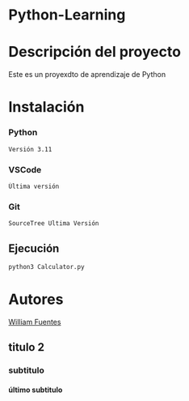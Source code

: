 # Python-Learning
# Descripción del proyecto
Este es un proyexdto de aprendizaje de Python

# Instalación

### Python
    Versión 3.11
### VSCode
    Última versión
### Git
    SourceTree Ultima Versión

## Ejecución

```cmd
python3 Calculator.py
```

# Autores

[William Fuentes](fuwong.will@gmail.com)
## titulo 2

### subtitulo

#### último subtitulo